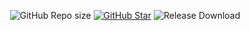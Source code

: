 <div align="center">

![GitHub Repo size](https://img.shields.io/github/repo-size/xiaowine/pixiv?style=flat-square&color=3cb371)
[![GitHub Star](https://img.shields.io/github/stars/xiaowine/pixiv?style=flat-square)](https://github.com/xiaowine/pixiv/stargazers)
![Release Download](https://img.shields.io/github/downloads/xiaowine/pixiv/total?style=flat-square)


</div>
